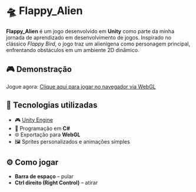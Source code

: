 # 🛸 Flappy_Alien

**Flappy_Alien** é um jogo desenvolvido em **Unity** como parte da minha jornada de aprendizado em desenvolvimento de jogos. Inspirado no clássico *Flappy Bird*, o jogo traz um alienígena como personagem principal, enfrentando obstáculos em um ambiente 2D dinâmico.

## 🎮 Demonstração

Jogue agora: [Clique aqui para jogar no navegador via WebGL](https://play.unity.com/mg/other/webgl-builds-384006)

## 🧠 Tecnologias utilizadas

- 🎮 [Unity Engine](https://unity.com/)
- 🧠 Programação em **C#**
- 🌐 Exportação para **WebGL**
- 🖼️ Sprites personalizados e animações simples

## ⚙️ Como jogar

- **Barra de espaço** – pular
- **Ctrl direito (Right Control)** – atirar



